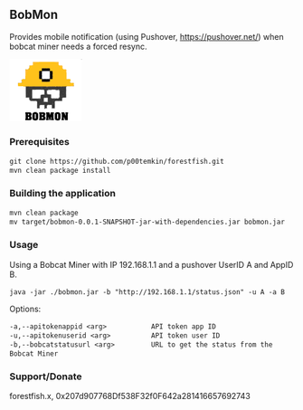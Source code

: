 ## BobMon

Provides mobile notification (using Pushover, https://pushover.net/) when bobcat miner needs a forced resync. 

![alt text](https://github.com/p00temkin/bobmon/blob/master/img/bobmont1.png?raw=true)

### Prerequisites

   ```
git clone https://github.com/p00temkin/forestfish.git
mvn clean package install
   ```

### Building the application

   ```
   mvn clean package
   mv target/bobmon-0.0.1-SNAPSHOT-jar-with-dependencies.jar bobmon.jar
   ```
   
### Usage

Using a Bobcat Miner with IP 192.168.1.1 and a pushover UserID A and AppID B.

   ```
   java -jar ./bobmon.jar -b "http://192.168.1.1/status.json" -u A -a B
   ```
   
Options:
   ```
 -a,--apitokenappid <arg>           API token app ID 
 -u,--apitokenuserid <arg>          API token user ID
 -b,--bobcatstatusurl <arg>         URL to get the status from the Bobcat Miner
   ```
   
### Support/Donate

forestfish.x, 0x207d907768Df538F32f0F642a281416657692743
   
